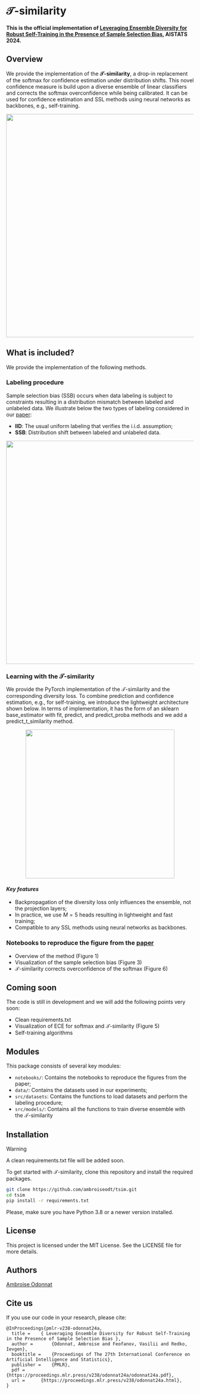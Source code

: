 # $\mathcal{T}$-similarity
**This is the official implementation of [Leveraging Ensemble Diversity for Robust Self-Training in the Presence of Sample Selection Bias](https://arxiv.org/pdf/2310.14814), AISTATS 2024.**

## Overview
We provide the implementation of the **$\mathcal{T}$-similarity**, a drop-in replacement of the softmax for confidence estimation under distribution shifts. This novel confidence measure is build upon a diverse ensemble of linear classifiers and corrects the softmax overconfidence while being calibrated. It can be used for confidence estimation and SSL methods using neural networks as backbones, e.g., self-training.

<p align="center">
  <img src="https://github.com/ambroiseodt/tsim/assets/64415312/eeef3f8c-308e-4dd6-af3c-58b943634963" width="600">
</p>

## What is included?
We provide the implementation of the following methods.

### Labeling procedure
Sample selection bias (SSB) occurs when data labeling is subject to constraints resulting in a distribution mismatch between labeled and unlabeled data.
We illustrate below the two types of labeling considered in our [paper](https://arxiv.org/pdf/2310.14814):
- **IID**: The usual uniform labeling that verifies the i.i.d. assumption;
- **SSB**: Distribution shift between labeled and unlabeled data.

<p align="center">
  <img src="https://github.com/ambroiseodt/tsim/assets/64415312/986153eb-0a1e-4472-9d86-98f7892b7f2c" width="600">
</p>

### Learning with the $\mathcal{T}$-similarity
We provide the PyTorch implementation of the $\mathcal{T}$-similarity and the corresponding diversity loss. To combine prediction and confidence estimation, e.g., for self-training, we introduce the lightweight architecture shown below. In terms of implementation, it has the form of an sklearn base_estimator with fit, predict, and predict_proba methods and we add a predict_t_similarity method.

<p align="center">
  <img src="https://github.com/ambroiseodt/tsim/assets/64415312/797cdfff-0621-420f-bc65-100a50f140cb" width="400">
</p>

#### *Key features*
- Backpropagation of the diversity loss only influences the ensemble, not the projection layers;
- In practice, we use $M=5$ heads resulting in lightweight and fast training;
- Compatible to any SSL methods using neural networks as backbones.

### Notebooks to reproduce the figure from the [paper](https://arxiv.org/pdf/2310.14814)
- Overview of the method (Figure 1)
- Visualization of the sample selection bias (Figure 3)
- $\mathcal{T}$-similarity corrects overconfidence of the softmax (Figure 6)

## Coming soon
The code is still in development and we will add the following points very soon:
- Clean requirements.txt
- Visualization of ECE for softmax and $\mathcal{T}$-similarity (Figure 5)
- Self-training algorithms

## Modules
This package consists of several key modules:
- `notebooks/`: Contains the notebooks to reproduce the figures from the paper;
- `data/`: Contains the datasets used in our experiments;
- `src/datasets`: Contains the functions to load datasets and perform the labeling procedure;
- `src/models/`: Contains all the functions to train diverse ensemble with the $\mathcal{T}$-similarity

## Installation
> [!WARNING]
> A clean requirements.txt file will be added soon.

To get started with $\mathcal{T}$-similarity, clone this repository and install the required packages.

```bash
git clone https://github.com/ambroiseodt/tsim.git
cd tsim
pip install -r requirements.txt
```
Please, make sure you have Python 3.8 or a newer version installed.

## License
This project is licensed under the MIT License. See the LICENSE file for more details.

## Authors
[Ambroise Odonnat](https://ambroiseodt.github.io/)

## Cite us
If you use our code in your research,  please cite:

```
@InProceedings{pmlr-v238-odonnat24a,
  title = 	 { Leveraging Ensemble Diversity for Robust Self-Training in the Presence of Sample Selection Bias },
  author =       {Odonnat, Ambroise and Feofanov, Vasilii and Redko, Ievgen},
  booktitle = 	 {Proceedings of The 27th International Conference on Artificial Intelligence and Statistics},
  publisher =    {PMLR},
  pdf = 	 {https://proceedings.mlr.press/v238/odonnat24a/odonnat24a.pdf},
  url = 	 {https://proceedings.mlr.press/v238/odonnat24a.html},
}
```
